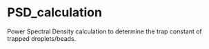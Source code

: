 # PSD_calculation
Power Spectral Density calculation to determine the trap constant of trapped droplets/beads.
